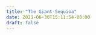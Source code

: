 ```yaml
---
title: "The Giant Sequioa"
date: 2021-06-30T15:11:54-08:00
draft: false
---
```



<add sequioa-related art>

